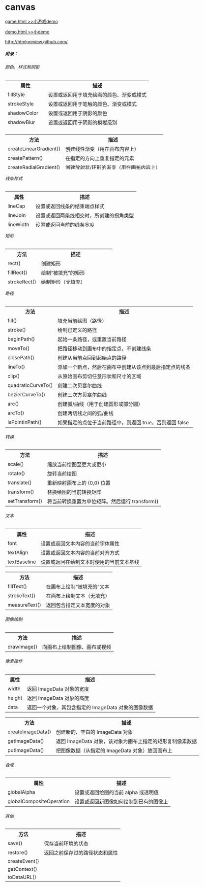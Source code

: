 # canvas
<a href="http://htmlpreview.github.io/?https://github.com/wy-ang/canvas/blob/demo/game.html">game.html  >>小游戏demo</a>  

<a href="http://htmlpreview.github.io/?https://github.com/wy-ang/canvas/blob/demo/demo.html">demo.html  >>小demo</a>

http://htmlpreview.github.com/



<h5>附录：</h5>
<h6>颜色、样式和阴影</h6>
<table class="dataintable" style="height: 160px; width: 1200px;">
<tbody>
<tr><th>属性</th><th>描述</th></tr>
<tr>
<td>fillStyle</td>
<td>设置或返回用于填充绘画的颜色、渐变或模式</td>
</tr>
<tr>
<td>strokeStyle</td>
<td>设置或返回用于笔触的颜色、渐变或模式</td>
</tr>
<tr>
<td>shadowColor</td>
<td>设置或返回用于阴影的颜色</td>
</tr>
<tr>
<td>shadowBlur</td>
<td>设置或返回用于阴影的模糊级别</td>
</tr>
<tr>
<td>shadowOffsetX</td>
<td>设置或返回阴影距形状的水平距离</td>
</tr>
<tr>
<td>shadowOffsetY</td>
<td>设置或返回阴影距形状的垂直距离</td>
</tr>
</tbody>
</table>
<table class="dataintable" style="height: 114px; width: 1200px;">
<tbody>
<tr><th>方法</th><th>描述</th></tr>
<tr>
<td>createLinearGradient()</td>
<td>创建线性渐变（用在画布内容上）</td>
</tr>
<tr>
<td>createPattern()</td>
<td>在指定的方向上重复指定的元素</td>
</tr>
<tr>
<td>createRadialGradient()</td>
<td>创建放射状/环形的渐变（用在画布内容上）</td>
</tr>
<tr>
<td>addColorStop()</td>
<td>规定渐变对象中的颜色和停止位置</td>
</tr>
</tbody>
</table>
<div>
<h6>线条样式</h6>
<table class="dataintable" style="height: 114px; width: 1200px;">
<tbody>
<tr><th>属性</th><th>描述</th></tr>
<tr>
<td>lineCap</td>
<td>设置或返回线条的结束端点样式</td>
</tr>
<tr>
<td>lineJoin</td>
<td>设置或返回两条线相交时，所创建的拐角类型</td>
</tr>
<tr>
<td>lineWidth</td>
<td>设置或返回当前的线条宽度</td>
</tr>
<tr>
<td>miterLimit</td>
<td>设置或返回最大斜接长度</td>
</tr>
</tbody>
</table>
</div>
<div>
<h6>矩形</h6>
<table class="dataintable" style="height: 114px; width: 1200px;">
<tbody>
<tr><th>方法</th><th>描述</th></tr>
<tr>
<td>rect()</td>
<td>创建矩形</td>
</tr>
<tr>
<td>fillRect()</td>
<td>绘制&ldquo;被填充&rdquo;的矩形</td>
</tr>
<tr>
<td>strokeRect()</td>
<td>绘制矩形（无填充）</td>
</tr>
<tr>
<td>clearRect()</td>
<td>在给定的矩形内清除指定的像素</td>
</tr>
</tbody>
</table>
</div>
<div>
<h6>路径</h6>
<table class="dataintable" style="width: 1200px;">
<tbody>
<tr><th>方法</th><th>描述</th></tr>
<tr>
<td>fill()</td>
<td>填充当前绘图（路径）</td>
</tr>
<tr>
<td>stroke()</td>
<td>绘制已定义的路径</td>
</tr>
<tr>
<td>beginPath()</td>
<td>起始一条路径，或重置当前路径</td>
</tr>
<tr>
<td>moveTo()</td>
<td>把路径移动到画布中的指定点，不创建线条</td>
</tr>
<tr>
<td>closePath()</td>
<td>创建从当前点回到起始点的路径</td>
</tr>
<tr>
<td>lineTo()</td>
<td>添加一个新点，然后在画布中创建从该点到最后指定点的线条</td>
</tr>
<tr>
<td>clip()</td>
<td>从原始画布剪切任意形状和尺寸的区域</td>
</tr>
<tr>
<td>quadraticCurveTo()</td>
<td>创建二次贝塞尔曲线</td>
</tr>
<tr>
<td>bezierCurveTo()</td>
<td>创建三次方贝塞尔曲线</td>
</tr>
<tr>
<td>arc()</td>
<td>创建弧/曲线（用于创建圆形或部分圆）</td>
</tr>
<tr>
<td>arcTo()</td>
<td>创建两切线之间的弧/曲线</td>
</tr>
<tr>
<td>isPointInPath()</td>
<td>如果指定的点位于当前路径中，则返回 true，否则返回 false</td>
</tr>
</tbody>
</table>
</div>
<div>
<h6>转换</h6>
<table class="dataintable" style="width: 1200px;">
<tbody>
<tr><th>方法</th><th>描述</th></tr>
<tr>
<td>scale()</td>
<td>缩放当前绘图至更大或更小</td>
</tr>
<tr>
<td>rotate()</td>
<td>旋转当前绘图</td>
</tr>
<tr>
<td>translate()</td>
<td>重新映射画布上的 (0,0) 位置</td>
</tr>
<tr>
<td>transform()</td>
<td>替换绘图的当前转换矩阵</td>
</tr>
<tr>
<td>setTransform()</td>
<td>将当前转换重置为单位矩阵。然后运行 transform()</td>
</tr>
</tbody>
</table>
</div>
<div>
<h6>文本</h6>
<table class="dataintable" style="width: 1200px;">
<tbody>
<tr><th>属性</th><th>描述</th></tr>
<tr>
<td>font</td>
<td>设置或返回文本内容的当前字体属性</td>
</tr>
<tr>
<td>textAlign</td>
<td>设置或返回文本内容的当前对齐方式</td>
</tr>
<tr>
<td>textBaseline</td>
<td>设置或返回在绘制文本时使用的当前文本基线</td>
</tr>
</tbody>
</table>
<table class="dataintable" style="width: 1200px;">
<tbody>
<tr><th>方法</th><th>描述</th></tr>
<tr>
<td>fillText()</td>
<td>在画布上绘制&ldquo;被填充的&rdquo;文本</td>
</tr>
<tr>
<td>strokeText()</td>
<td>在画布上绘制文本（无填充）</td>
</tr>
<tr>
<td>measureText()</td>
<td>返回包含指定文本宽度的对象</td>
</tr>
</tbody>
</table>
</div>
<div>
<h6>图像绘制</h6>
<table class="dataintable" style="width: 1200px;">
<tbody>
<tr><th>方法</th><th>描述</th></tr>
<tr>
<td>drawImage()</td>
<td>向画布上绘制图像、画布或视频</td>
</tr>
</tbody>
</table>
</div>
<div>
<h6>像素操作</h6>
<table class="dataintable" style="width: 1200px;">
<tbody>
<tr><th>属性</th><th>描述</th></tr>
<tr>
<td>width</td>
<td>返回 ImageData 对象的宽度</td>
</tr>
<tr>
<td>height</td>
<td>返回 ImageData 对象的高度</td>
</tr>
<tr>
<td>data</td>
<td>返回一个对象，其包含指定的 ImageData 对象的图像数据</td>
</tr>
</tbody>
</table>
<table class="dataintable" style="width: 1200px;">
<tbody>
<tr><th>方法</th><th>描述</th></tr>
<tr>
<td>createImageData()</td>
<td>创建新的、空白的 ImageData 对象</td>
</tr>
<tr>
<td>getImageData()</td>
<td>返回 ImageData 对象，该对象为画布上指定的矩形复制像素数据</td>
</tr>
<tr>
<td>putImageData()</td>
<td>把图像数据（从指定的 ImageData 对象）放回画布上</td>
</tr>
</tbody>
</table>
</div>
<div>
<h6>合成</h6>
<table class="dataintable" style="width: 1200px;">
<tbody>
<tr><th>属性</th><th>描述</th></tr>
<tr>
<td>globalAlpha</td>
<td>设置或返回绘图的当前 alpha 或透明值</td>
</tr>
<tr>
<td>globalCompositeOperation</td>
<td>设置或返回新图像如何绘制到已有的图像上</td>
</tr>
</tbody>
</table>
</div>
<div>
<h6>其他</h6>
<table class="dataintable" style="width: 1200px;">
<tbody>
<tr><th>方法</th><th>描述</th></tr>
<tr>
<td>save()</td>
<td>保存当前环境的状态</td>
</tr>
<tr>
<td>restore()</td>
<td>返回之前保存过的路径状态和属性</td>
</tr>
<tr>
<td>createEvent()</td>
<td>&nbsp;</td>
</tr>
<tr>
<td>getContext()</td>
<td>&nbsp;</td>
</tr>
<tr>
<td>toDataURL()</td>
<td>&nbsp;</td>
</tr>
</tbody>
</table>











